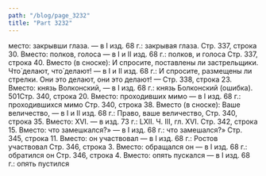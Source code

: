 ```yaml
---
path: "/blog/page_3232"
title: "Part 3232"
---
```


место: закрывши глаза. — в I изд. 68 г.: закрывая глаза.
Стр. 337, строка 30.
Вместо: полков, голоса — в I и II изд. 68 г.: полков, и голоса
Стр. 337, строка 40.
Вместо (в сноске): И спросите, поставлены ли застрельщики. Что̀ делают, что̀ делают! — в I и II изд. 68 г.: И спросите, размещены ли стрелки. Они это делают, они это делают! —
Стр. 338, строка 23.
Вместо: князь Волконский, — в I изд. 68 г.: князь Болконский (ошибка).
501Стр. 340, строка 20.
Вместо: проходивших мимо — в I изд. 68 г.: проходившихся мимо
Стр. 340, строка 38.
Вместо (в сноске): Ваше величество, — в I и II изд. 68 г.: Право, ваше величество,
Стр. 340, строка 35.
Вместо: XVI. — в изд. 73 г.: LXII.
Ч. III, гл. XVI.
Стр. 342, строка 15.
Вместо: что замешкался?» — в I изд. 68 г.: что замешался?»
Стр. 345, строка 11.
Вместо: он участвовал — в I изд. 68 г.: Ростов участвовал
Стр. 346, строка 3.
Вместо: обращался он — в I изд. 68 г.: обратился он
Стр. 346, строка 4.
Вместо: опять пускался — в I изд. 68 г.: опять пустился


